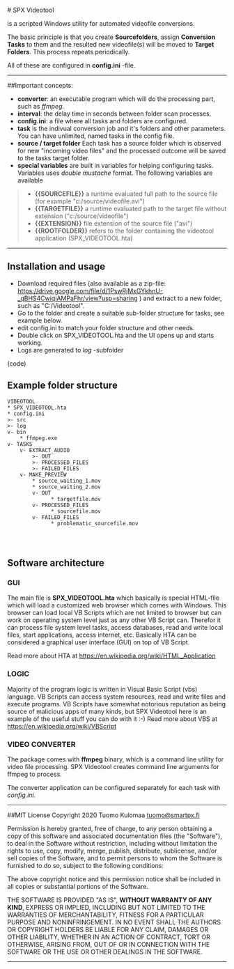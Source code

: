 ﻿﻿﻿# SPX Videotoolis a scripted Windows utility for automated videofile conversions.The basic principle is that you create **Sourcefolders**, assign **Conversion Tasks** to them and the resulted new videofile(s) will be moved to **Target Folders**. This process repeats periodically.All of these are configured in **config.ini** -file.---##Important concepts:- **converter**: an executable program which will do the processing part, such as *ffmpeg*.- **interval**: the delay time in seconds between folder scan processes.- **config.ini**: a file where all tasks and folders are configured.- **task** is the indivual conversion job and it's folders and other parameters. You can have unlimited, named tasks in the config file.- **source / target folder** Each task has a source folder which is observed for new "incoming video files" and the processed outcome will be saved to the tasks target folder.- **special variables** are built in variables for helping configuring tasks. Variables uses _double mustache_ format. The following variables are available>- **{{SOURCEFILE}}** a runtime evaluated full path to the source file (for example "c:/source/videofile.avi")>-  **{{TARGETFILE}}** a runtime evaluated path to the target file without extension ("c:/source/videofile")>- **{{EXTENSION}}** file extension of the source file ("avi")>- **{{ROOTFOLDER}}** refers to the folder containing the videotool application (SPX_VIDEOTOOL.hta)---## Installation and usage- Download required files (also available as a zip-file: https://drive.google.com/file/d/1PswRjMxGYkhnU-_qBHS4CwiqiAMPaFhr/view?usp=sharing ) and extract to a new folder, such as "C:/Videotool".- Go to the folder and create a suitable sub-folder structure for tasks, see example below.- edit config.ini to match your folder structure and other needs.- Double click on SPX_VIDEOTOOL.hta and the UI opens up and starts working.- Logs are generated to _log_ -subfolder(code)## Example folder structure```VIDEOTOOL* SPX_VIDEOTOOL.hta* config.ini>- src>- logv- bin    * ffmpeg.exev- TASKS    v- EXTRACT_AUDIO        >- OUT        >- PROCESSED_FILES        >- FAILED_FILES    v- MAKE_PREVIEW        * source_waiting_1.mov        * source_waiting_2.mov        v- OUT              * targetfile.mov        v- PROCESSED_FILES              * sourcefile.mov        v- FAILED_FILES              * problematic_sourcefile.mov```## Software architecture### GUIThe main file is **SPX_VIDEOTOOL.hta** which basically is special HTML-file which will load a customized web browser which comes with Windows. This browser can load local VB Scripts which are not limited to browser but can work on operating system level just as any other VB Script can. Therefor it can process file system level tasks, access databases, read and write local files, start applications, access internet, etc. Basically HTA can be considered a graphical user interface (GUI) on top of VB Script.Read more about HTA at https://en.wikipedia.org/wiki/HTML_Application### LOGICMajority of the program logic is written in Visual Basic Script (vbs) language. VB Scripts can access system resources, read and write files and execute programs.  VB Scripts have somewhat notorious reputation as being source of malicious apps of many kinds, but SPX Videotool here is an example of the useful stuff you can do with it :-) Read more about VBS at https://en.wikipedia.org/wiki/VBScript### VIDEO CONVERTERThe package comes with **ffmpeg** binary, which is a command line utility for video file processing. SPX Videotool creates command line arguments for ffmpeg to process. The converter application can be configured separately for each task with _config.ini._---##MIT LicenseCopyright 2020 Tuomo Kulomaa <tuomo@smartpx.fi>Permission is hereby granted, free of charge, to any person obtaining a copy of this software and associated documentation files (the "Software"), to deal in the Software without restriction, including without limitation the rights to use, copy, modify, merge, publish, distribute, sublicense, and/or sell copies of the Software, and to permit persons to whom the Software is furnished to do so, subject to the following conditions:The above copyright notice and this permission notice shall be included in all copies or substantial portions of the Software. THE SOFTWARE IS PROVIDED "AS IS", **WITHOUT WARRANTY OF ANY KIND**, EXPRESS OR IMPLIED, INCLUDING BUT NOT LIMITED TO THE WARRANTIES OF  MERCHANTABILITY, FITNESS FOR A PARTICULAR PURPOSE AND NONINFRINGEMENT. IN NO EVENT SHALL THE AUTHORS OR COPYRIGHT HOLDERS BE LIABLE FOR ANY CLAIM, DAMAGES OR OTHER LIABILITY, WHETHER IN AN ACTION OF CONTRACT, TORT OR OTHERWISE, ARISING FROM, OUT OF OR IN CONNECTION WITH THE SOFTWARE OR THE USE OR OTHER DEALINGS IN THE SOFTWARE. ---